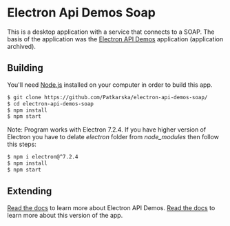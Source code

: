 # Electron Api Demos Soap

This is a desktop application with a service that connects to a SOAP.  The basis of the application was the [Electron API Demos](https://github.com/electron/electron-api-demos) application (application archived).

## Building

You'll need [Node.js](https://nodejs.org) installed on your computer in order to build this app.

```bash
$ git clone https://github.com/Patkarska/electron-api-demos-soap/
$ cd electron-api-demos-soap
$ npm install
$ npm start
```

Note: Program works with Electron 7.2.4. If you have higher version of Electron you have to delate *electron* folder from *node_modules* then follow this steps: 

```bash
$ npm i electron@^7.2.4
$ npm install
$ npm start
```

## Extending

[Read the docs](https://github.com/electron/electron-api-demos/blob/master/docs.md) to learn more about Electron API Demos.
[Read the docs](docs.md) to learn more about this version of the app. 
